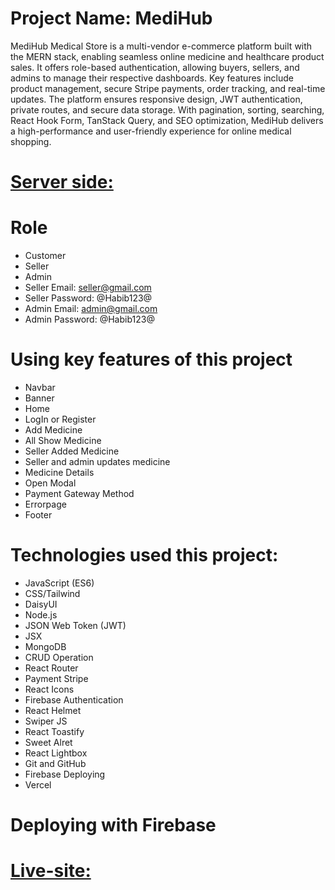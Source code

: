 # Project Name: MediHub
MediHub Medical Store is a multi-vendor e-commerce platform built with the MERN stack, enabling seamless online medicine and healthcare product sales. It offers role-based authentication, allowing buyers, sellers, and admins to manage their respective dashboards. Key features include product management, secure Stripe payments, order tracking, and real-time updates. The platform ensures responsive design, JWT authentication, private routes, and secure data storage. With pagination, sorting, searching, React Hook Form, TanStack Query, and SEO optimization, MediHub delivers a high-performance and user-friendly experience for online medical shopping.
# [Server side: ](https://github.com/ahasan2912/mediHub-server-side)
#
# Role
- Customer 
- Seller 
- Admin
- Seller Email: seller@gmail.com
- Seller Password: @Habib123@
- Admin Email: admin@gmail.com
- Admin Password: @Habib123@

#
# Using key features of this project
- Navbar
- Banner
- Home
- LogIn or Register
- Add Medicine
- All Show Medicine
- Seller Added Medicine
- Seller and admin updates medicine
- Medicine Details
- Open Modal
- Payment Gateway Method
- Errorpage
- Footer

#
# Technologies  used this project:
- JavaScript (ES6)
- CSS/Tailwind
- DaisyUI
- Node.js
- JSON Web Token (JWT)
- JSX
- MongoDB
- CRUD Operation
- React Router
- Payment Stripe
- React Icons
- Firebase Authentication
- React Helmet
- Swiper JS
- React Toastify
- Sweet Alret
- React Lightbox
- Git and GitHub
- Firebase Deploying
- Vercel

# Deploying with Firebase
# [Live-site: ](https://medihub-fullstack.web.app/)
